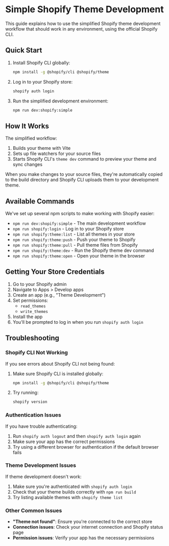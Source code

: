 # Simple Shopify Theme Development

This guide explains how to use the simplified Shopify theme development workflow that should work in any environment, using the official Shopify CLI.

## Quick Start

1. Install Shopify CLI globally:

   ```bash
   npm install -g @shopify/cli @shopify/theme
   ```

2. Log in to your Shopify store:

   ```bash
   shopify auth login
   ```

3. Run the simplified development environment:
   ```bash
   npm run dev:shopify:simple
   ```

## How It Works

The simplified workflow:

1. Builds your theme with Vite
2. Sets up file watchers for your source files
3. Starts Shopify CLI's `theme dev` command to preview your theme and sync changes

When you make changes to your source files, they're automatically copied to the build directory and Shopify CLI uploads them to your development theme.

## Available Commands

We've set up several npm scripts to make working with Shopify easier:

- `npm run dev:shopify:simple` - The main development workflow
- `npm run shopify:login` - Log in to your Shopify store
- `npm run shopify:theme:list` - List all themes in your store
- `npm run shopify:theme:push` - Push your theme to Shopify
- `npm run shopify:theme:pull` - Pull theme files from Shopify
- `npm run shopify:theme:dev` - Run the Shopify theme dev command
- `npm run shopify:theme:open` - Open your theme in the browser

## Getting Your Store Credentials

1. Go to your Shopify admin
2. Navigate to Apps > Develop apps
3. Create an app (e.g., "Theme Development")
4. Set permissions:
   - `read_themes`
   - `write_themes`
5. Install the app
6. You'll be prompted to log in when you run `shopify auth login`

## Troubleshooting

### Shopify CLI Not Working

If you see errors about Shopify CLI not being found:

1. Make sure Shopify CLI is installed globally:

   ```bash
   npm install -g @shopify/cli @shopify/theme
   ```

2. Try running:
   ```bash
   shopify version
   ```

### Authentication Issues

If you have trouble authenticating:

1. Run `shopify auth logout` and then `shopify auth login` again
2. Make sure your app has the correct permissions
3. Try using a different browser for authentication if the default browser fails

### Theme Development Issues

If theme development doesn't work:

1. Make sure you're authenticated with `shopify auth login`
2. Check that your theme builds correctly with `npm run build`
3. Try listing available themes with `shopify theme list`

### Other Common Issues

- **"Theme not found"**: Ensure you're connected to the correct store
- **Connection issues**: Check your internet connection and Shopify status page
- **Permission issues**: Verify your app has the necessary permissions
